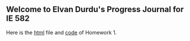 ## Welcome to Elvan Durdu's Progress Journal for IE 582

Here is the [html](https://bu-ie-582.github.io/fall-23-elvandurdu-1/HW1.html) file and [code](https://bu-ie-582.github.io/fall-23-elvandurdu-1/582HW1.ipynb) of Homework 1.
